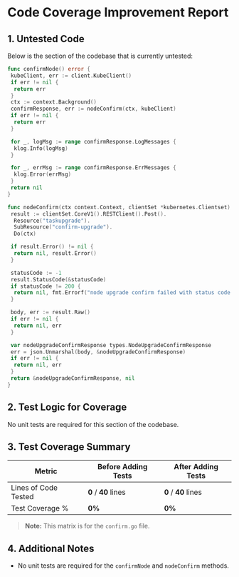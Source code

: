 # Code Coverage Improvement Report

## 1. Untested Code

Below is the section of the codebase that is currently untested:

```go
func confirmNode() error {
 kubeClient, err := client.KubeClient()
 if err != nil {
  return err
 }
 ctx := context.Background()
 confirmResponse, err := nodeConfirm(ctx, kubeClient)
 if err != nil {
  return err
 }

 for _, logMsg := range confirmResponse.LogMessages {
  klog.Info(logMsg)
 }

 for _, errMsg := range confirmResponse.ErrMessages {
  klog.Error(errMsg)
 }
 return nil
}

func nodeConfirm(ctx context.Context, clientSet *kubernetes.Clientset) (*types.NodeUpgradeConfirmResponse, error) {
 result := clientSet.CoreV1().RESTClient().Post().
  Resource("taskupgrade").
  SubResource("confirm-upgrade").
  Do(ctx)

 if result.Error() != nil {
  return nil, result.Error()
 }

 statusCode := -1
 result.StatusCode(&statusCode)
 if statusCode != 200 {
  return nil, fmt.Errorf("node upgrade confirm failed with status code: %d", statusCode)
 }

 body, err := result.Raw()
 if err != nil {
  return nil, err
 }

 var nodeUpgradeConfirmResponse types.NodeUpgradeConfirmResponse
 err = json.Unmarshal(body, &nodeUpgradeConfirmResponse)
 if err != nil {
  return nil, err
 }
 return &nodeUpgradeConfirmResponse, nil
}
```

## 2. Test Logic for Coverage

No unit tests are required for this section of the codebase.

## 3. Test Coverage Summary

| Metric                | Before Adding Tests | After Adding Tests |
|-----------------------|---------------------|--------------------|
| Lines of Code Tested  | **0** / **40** lines | **0** / **40** lines |
| Test Coverage %       | **0%**              | **0%**             |

> **Note:** This matrix is for the `confirm.go` file.

## 4. Additional Notes

- No unit tests are required for the `confirmNode` and `nodeConfirm` methods.